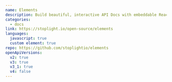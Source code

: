 ```yaml
---
name: Elements
description: Build beautiful, interactive API Docs with embeddable React or Web Components, powered by OpenAPI and Markdown
categories:
  - docs
link: https://stoplight.io/open-source/elements
languages:
  javascript: true
  custom element: true
repo: https://github.com/stoplightio/elements
openApiVersions:
  v2: true
  v3: true
  v3_1: true
  v4: false
---
```

